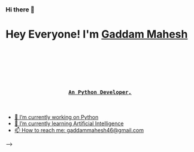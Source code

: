 ### Hi there 👋
# Hey Everyone! I'm [Gaddam Mahesh](https://github.com/maheshgaddam000)
<br><br>

<a href="https://www.linkedin.com/in/gaddam-mahesh-57205a265/">
</a>
<a href="https://github.com/maheshgaddam000">

<br><br>


## <p align="center"><h4 align="center"><samp> An Python Developer,</samp></h4></p>

<div>
  <br>
  
- 🔭 I’m currently working on Python 
- 🌱 I’m currently learning Artificial Intelligence
- 📫 How to reach me: gaddammahesh46@gmail.com
  <br>
</div>
-->

